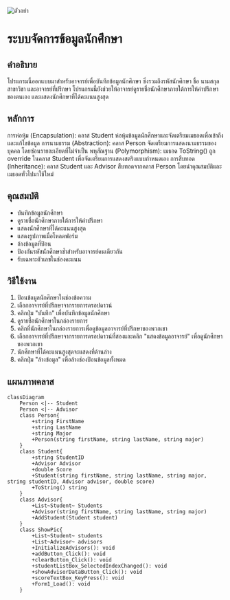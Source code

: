 ![ตัวอย่า]()
# ระบบจัดการข้อมูลนักศึกษา

## คำอธิบาย

โปรแกรมนี้ออกแบบมาสำหรับอาจารย์เพื่อบันทึกข้อมูลนักศึกษา ซึ่งรวมถึงรหัสนักศึกษา ชื่อ นามสกุล สาขาวิชา และอาจารย์ที่ปรึกษา โปรแกรมนี้ยังช่วยให้อาจารย์ดูรายชื่อนักศึกษาภายใต้การให้คำปรึกษาของตนเอง และแสดงนักศึกษาที่ได้คะแนนสูงสุด

## หลักการ
การห่อหุ้ม (Encapsulation): คลาส Student ห่อหุ้มข้อมูลนักศึกษาและจัดเตรียมเมธอดเพื่อเข้าถึงและแก้ไขข้อมูล
การนามธรรม (Abstraction): คลาส Person จัดเตรียมการแสดงนามธรรมของบุคคล โดยซ่อนรายละเอียดที่ไม่จำเป็น
พหุสัณฐาน (Polymorphism): เมธอด ToString() ถูก override ในคลาส Student เพื่อจัดเตรียมการแสดงสตริงแบบกำหนดเอง
การสืบทอด (Inheritance): คลาส Student และ Advisor สืบทอดจากคลาส Person โดยนำคุณสมบัติและเมธอดทั่วไปมาใช้ใหม่


## คุณสมบัติ

* บันทึกข้อมูลนักศึกษา
* ดูรายชื่อนักศึกษาภายใต้การให้คำปรึกษา
* แสดงนักศึกษาที่ได้คะแนนสูงสุด
* แสดงรูปภาพเมื่อโหลดฟอร์ม
* ล้างข้อมูลที่ป้อน
* ป้องกันรหัสนักศึกษาซ้ำสำหรับอาจารย์คนเดียวกัน
* รับเฉพาะตัวเลขในช่องคะแนน

## วิธีใช้งาน

1.  ป้อนข้อมูลนักศึกษาในช่องข้อความ
2.  เลือกอาจารย์ที่ปรึกษาจากรายการดรอปดาวน์
3.  คลิกปุ่ม "บันทึก" เพื่อบันทึกข้อมูลนักศึกษา
4.  ดูรายชื่อนักศึกษาในกล่องรายการ
5.  คลิกที่นักศึกษาในกล่องรายการเพื่อดูข้อมูลอาจารย์ที่ปรึกษาของพวกเขา
6.  เลือกอาจารย์ที่ปรึกษาจากรายการดรอปดาวน์ที่สองและคลิก "แสดงข้อมูลอาจารย์" เพื่อดูนักศึกษาของพวกเขา
7.  นักศึกษาที่ได้คะแนนสูงสุดจะแสดงที่ด้านล่าง
8.  คลิกปุ่ม "ล้างข้อมูล" เพื่อล้างช่องป้อนข้อมูลทั้งหมด

## แผนภาพคลาส

```mermaid
classDiagram
    Person <|-- Student
    Person <|-- Advisor
    class Person{
        +string FirstName
        +string LastName
        +string Major
        +Person(string firstName, string lastName, string major)
    }
    class Student{
        +string StudentID
        +Advisor Advisor
        +double Score
        +Student(string firstName, string lastName, string major, string studentID, Advisor advisor, double score)
        +ToString() string
    }
    class Advisor{
        +List~Student~ Students
        +Advisor(string firstName, string lastName, string major)
        +AddStudent(Student student)
    }
    class ShowPic{
        +List~Student~ students
        +List~Advisor~ advisors
        +InitializeAdvisors(): void
        +addButton_Click(): void
        +clearButton_Click(): void
        +studentListBox_SelectedIndexChanged(): void
        +showAdvisorDataButton_Click(): void
        +scoreTextBox_KeyPress(): void
        +Form1_Load(): void
    }


